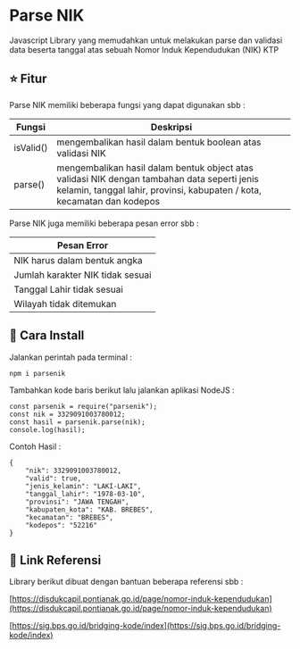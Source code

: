 
# Parse NIK

Javascript Library yang memudahkan untuk melakukan parse dan validasi data beserta tanggal atas sebuah Nomor Induk Kependudukan (NIK) KTP


## ⭐ Fitur

Parse NIK memiliki beberapa fungsi yang dapat digunakan sbb :
  
| Fungsi | Deskripsi  |
|--|--|
| isValid() | mengembalikan hasil dalam bentuk boolean atas validasi NIK |
| parse() | mengembalikan hasil dalam bentuk object atas validasi NIK dengan tambahan data seperti jenis kelamin, tanggal lahir, provinsi, kabupaten / kota, kecamatan dan kodepos |

Parse NIK juga memiliki beberapa pesan error sbb :

| Pesan Error |
|--|
| NIK harus dalam bentuk angka |
| Jumlah karakter NIK tidak sesuai |
| Tanggal Lahir tidak sesuai |
| Wilayah tidak ditemukan |


## 🔧 Cara Install

Jalankan perintah pada terminal :

```
npm i parsenik
```
  
Tambahkan kode baris berikut lalu jalankan aplikasi NodeJS :

```
const parsenik = require("parsenik");
const nik = 3329091003780012;
const hasil = parsenik.parse(nik);
console.log(hasil);
```
  
Contoh Hasil :

```
{
    "nik": 3329091003780012,
    "valid": true,
    "jenis_kelamin": "LAKI-LAKI",
    "tanggal_lahir": "1978-03-10",
    "provinsi": "JAWA TENGAH",
    "kabupaten_kota": "KAB. BREBES",
    "kecamatan": "BREBES",
    "kodepos": "52216"
}
```

## 🥔 Link Referensi
  
Library berikut dibuat dengan bantuan beberapa referensi sbb :

[https://disdukcapil.pontianak.go.id/page/nomor-induk-kependudukan](https://disdukcapil.pontianak.go.id/page/nomor-induk-kependudukan)

[https://sig.bps.go.id/bridging-kode/index](https://sig.bps.go.id/bridging-kode/index)
